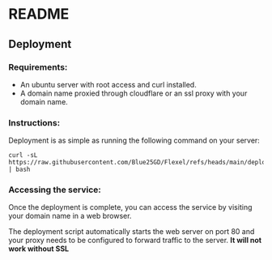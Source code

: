 # README

## Deployment

### Requirements:
- An ubuntu server with root access and curl installed.
- A domain name proxied through cloudflare or an ssl proxy with your domain name.

### Instructions:

Deployment is as simple as running the following command on your server:

```shell
curl -sL https://raw.githubusercontent.com/Blue25GD/Flexel/refs/heads/main/deploy.sh | bash
```

### Accessing the service:

Once the deployment is complete, you can access the service by visiting your domain name in a web browser.

The deployment script automatically starts the web server on port 80 and your proxy needs to be configured to forward traffic to the server. **It will not work without SSL**